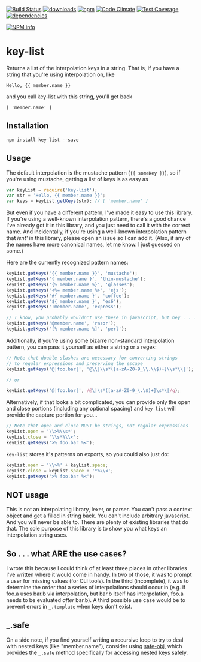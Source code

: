 [![Build Status](https://travis-ci.org/tandrewnichols/key-list.png)](https://travis-ci.org/tandrewnichols/key-list) [![downloads](http://img.shields.io/npm/dm/key-list.svg)](https://npmjs.org/package/key-list) [![npm](http://img.shields.io/npm/v/key-list.svg)](https://npmjs.org/package/key-list) [![Code Climate](https://codeclimate.com/github/tandrewnichols/key-list/badges/gpa.svg)](https://codeclimate.com/github/tandrewnichols/key-list) [![Test Coverage](https://codeclimate.com/github/tandrewnichols/key-list/badges/coverage.svg)](https://codeclimate.com/github/tandrewnichols/key-list) [![dependencies](https://david-dm.org/tandrewnichols/key-list.png)](https://david-dm.org/tandrewnichols/key-list)

[![NPM info](https://nodei.co/npm/key-list.png?downloads=true)](https://nodei.co/npm/key-list.png?downloads=true)

# key-list

Returns a list of the interpolation keys in a string. That is, if you have a string that you're using interpolation on, like

```
Hello, {{ member.name }}
```

and you call key-list with this string, you'll get back

```
[ 'member.name' ]
```

## Installation

`npm install key-list --save`

## Usage

The default interpolation is the mustache pattern (<code ng-non-bindable>{{ someKey }}</code>), so if you're using mustache, getting a list of keys is as easy as

```javascript
var keyList = require('key-list');
var str = 'Hello, {{ member.name }}';
var keys = keyList.getKeys(str); // [ 'member.name' ]
```

But even if you have a different pattern, I've made it easy to use this library. If you're using a well-known interpolation pattern, there's a good chance I've already got it in this library, and you just need to call it with the correct name. And incidentally, if you're using a well-known interpolation pattern that _isnt'_ in this library, please open an issue so I can add it. (Also, if any of the names have more canonical names, let me know. I just guessed on some.)

Here are the currently recognized pattern names:

```javascript
keyList.getKeys('{{ member.name }}', 'mustache');
keyList.getKeys('{ member.name }', 'thin-mustache');
keyList.getKeys('{% member.name %}', 'glasses');
keyList.getKeys('<%= member.name %>', 'ejs');
keyList.getKeys('#{ member.name }', 'coffee');
keyList.getKeys('${ member.name }', 'es6');
keyList.getKeys(':member.name', 'express');

// I know, you probably wouldn't use these in javascript, but hey . . . they're there if you do
keyList.getKeys('@member.name', 'razor'); 
keyList.getKeys('[% member.name %]', 'perl');
```

Additionally, if you're using some bizarre non-standard interpolation pattern, you can pass it yourself as either a string or a regex:

```javascript
// Note that double slashes are necessary for converting strings
// to regular expressions and preserving the escape
keyList.getKeys('@|foo.bar|', '@\\|\\s*([a-zA-Z0-9_\\.\\$)+]\\s*\\|');

// or

keyList.getKeys('@|foo.bar|', /@\|\s*([a-zA-Z0-9_\.\$)+]\s*\|/g);
```

Alternatively, if that looks a bit complicated, you can provide only the open and close portions (including any optional spacing) and `key-list` will provide the capture portion for you...

```javascript
// Note that open and close MUST be strings, not regular expressions
keyList.open = '\\>%\\s*';
keyList.close = '\\s*%\\<';
keyList.getKeys('>% foo.bar %<');
```

`key-list` stores it's patterns on exports, so you could also just do:


```javascript
keyList.open = '\\>%' + keyList.space;
keyList.close = keyList.space + '*%\\<';
keyList.getKeys('>% foo.bar %<');
```

## NOT usage

This is not an interpolating library, lexer, or parser. You can't pass a context object and get a filled in string back. You can't include arbitrary javascript. And you will never be able to. There are plenty of existing libraries that do that. The sole purpose of this library is to show you what keys an interpolation string uses.

## So . . . what ARE the use cases?

I wrote this because I could think of at least three places in other libraries I've written where it would come in handy. In two of those, it was to prompt a user for missing values (for CLI tools). In the third (incomplete), it was to determine the order that a series of interpolations should occur in (e.g. if foo.a uses bar.b via interpolation, but bar.b itself has interpolation, foo.a needs to be evaluated _after_ bar.b). A third possible use case would be to prevent errors in `_.template` when keys don't exist.

## _.safe

On a side note, if you find yourself writing a recursive loop to try to deal with nested keys (like "member.name"), consider using [safe-obj](https://github.com/mantacode/safe-obj), which provides the `_.safe` method specifically for accessing nested keys safely.
